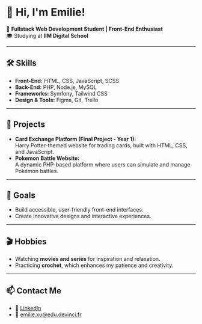 # 👋 Hi, I'm Emilie!  

🌟 **Fullstack Web Development Student | Front-End Enthusiast**  
🎓 Studying at **IIM Digital School**  

---

## 🛠️ Skills  
- **Front-End:** HTML, CSS, JavaScript, SCSS
- **Back-End:** PHP, Node.js, MySQL  
- **Frameworks:** Symfony, Tailwind CSS  
- **Design & Tools:** Figma, Git, Trello  

---

## 🌟 Projects  
- **Card Exchange Platform (Final Project - Year 1):**  
  Harry Potter-themed website for trading cards, built with HTML, CSS, and JavaScript.  
- **Pokemon Battle Website:**  
  A dynamic PHP-based platform where users can simulate and manage Pokémon battles.  

---

## 🎯 Goals  
- Build accessible, user-friendly front-end interfaces.  
- Create innovative designs and interactive experiences.  

---

## 🎬 Hobbies  
- Watching **movies and series** for inspiration and relaxation.  
- Practicing **crochet**, which enhances my patience and creativity.  

---

## 📫 Contact Me  
- 💼 [LinkedIn](www.linkedin.com/in/xu-emilie/)  
- 📧 [emilie.xu@edu.devinci.fr](mailto:emilie.xu@edu.devinci.fr)  

